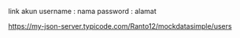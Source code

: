 link akun 
username : nama
password : alamat

https://my-json-server.typicode.com/Ranto12/mockdatasimple/users

